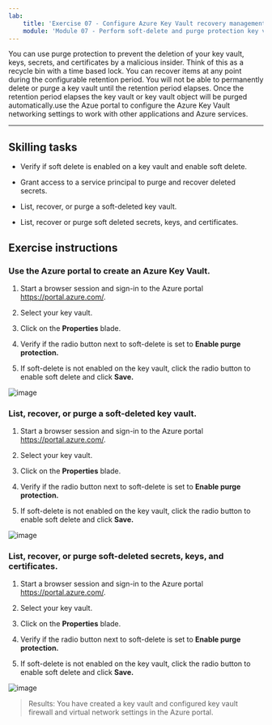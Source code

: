 ```yaml
---
lab:
    title: 'Exercise 07 - Configure Azure Key Vault recovery management with soft delete and purge protection'    
    module: 'Module 07 - Perform soft-delete and purge protection key vault recovery'
---
```


You can use purge protection to prevent the deletion of your key vault, keys, secrets, and certificates by a malicious insider. Think of this as a recycle bin with a time based lock. You can recover items at any point during the configurable retention period. You will not be able to permanently delete or purge a key vault until the retention period elapses. Once the retention period elapses the key vault or key vault object will be purged automatically.use the Azue portal to configure the Azure Key Vault networking settings to work with other applications and Azure services. 

---

## Skilling tasks

- Verify if soft delete is enabled on a key vault and enable soft delete.

- Grant access to a service principal to purge and recover deleted secrets.

- List, recover, or purge a soft-deleted key vault.

- List, recover or purge soft deleted secrets, keys, and certificates.

## Exercise instructions 

### Use the Azure portal to create an Azure Key Vault.

1. Start a browser session and sign-in to the Azure portal https://portal.azure.com/.
   
2. Select your key vault.

3. Click on the **Properties** blade.

4. Verify if the radio button next to soft-delete is set to **Enable purge protection.**

5. If soft-delete is not enabled on the key vault, click the radio button to enable soft delete and click **Save.**

![image](https://github.com/MicrosoftLearning/Secure-Azure-services-and-workloads-with-Microsoft-Cloud-Security-Benchmark/assets/91347931/25fe301a-cbc8-4630-89b0-b4f4122698a2)

### List, recover, or purge a soft-deleted key vault.

1. Start a browser session and sign-in to the Azure portal https://portal.azure.com/.
   
2. Select your key vault.

3. Click on the **Properties** blade.

4. Verify if the radio button next to soft-delete is set to **Enable purge protection.**

5. If soft-delete is not enabled on the key vault, click the radio button to enable soft delete and click **Save.**

![image](https://github.com/MicrosoftLearning/Secure-Azure-services-and-workloads-with-Microsoft-Cloud-Security-Benchmark/assets/91347931/2c0cc3b3-f746-4390-aa13-eed95250f0e5)

### List, recover, or purge soft-deleted secrets, keys, and certificates.

1. Start a browser session and sign-in to the Azure portal https://portal.azure.com/.
   
2. Select your key vault.

3. Click on the **Properties** blade.

4. Verify if the radio button next to soft-delete is set to **Enable purge protection.**

5. If soft-delete is not enabled on the key vault, click the radio button to enable soft delete and click **Save.**

![image](https://github.com/MicrosoftLearning/Secure-Azure-services-and-workloads-with-Microsoft-Cloud-Security-Benchmark/assets/91347931/816c599f-070b-4842-9ea9-8f8dccb37cd6)

  > Results: You have created a key vault and configured key vault firewall and virtual network settings in the Azure portal.
